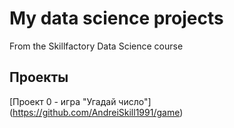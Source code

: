 # My data science projects
From the Skillfactory Data Science course

## Проекты
[Проект 0  - игра "Угадай число"] (https://github.com/AndreiSkill1991/game)

